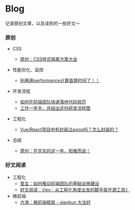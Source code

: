 # Blog
记录原创文章，以及读到的一些好文～

### 原创
- CSS
  - [原创：CSS样式隔离方案大全](https://github.com/zxyue25/blog/issues/11)

- 性能优化、监控
  - [别再用performance计算首屏时间了！！](https://github.com/zxyue25/blog/issues/1)
- 开发流程
  - [如何在前端团队快速落地代码规范](https://github.com/zxyue25/blog/issues/5)
  - [工作一年半，总结出这份研发流程图](https://github.com/zxyue25/blog/issues/3)
- 工程化
  - [Vue/React项目中有封装过axios吗？怎么封装的？](https://github.com/zxyue25/blog/issues/6) 
- 总结
  - [原创：在京东的这一年，知难而进！](https://github.com/zxyue25/blog/issues/7) 
### 好文阅读
- 工程化
  - [堂主：如何推动前端团队的基础设施建设](https://github.com/zxyue25/blog/issues/2)
  - [好文阅读：《leo：从工程化角度出发的脚手架开源工具》](https://github.com/zxyue25/blog/issues/9)
- 微前端
  - [方涣：微前端框架 - qiankun 大法好](https://github.com/zxyue25/blog/issues/12) 


